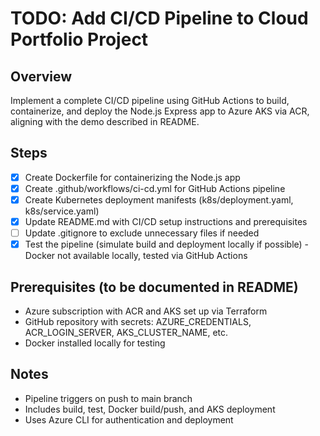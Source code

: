 # TODO: Add CI/CD Pipeline to Cloud Portfolio Project

## Overview
Implement a complete CI/CD pipeline using GitHub Actions to build, containerize, and deploy the Node.js Express app to Azure AKS via ACR, aligning with the demo described in README.

## Steps
- [x] Create Dockerfile for containerizing the Node.js app
- [x] Create .github/workflows/ci-cd.yml for GitHub Actions pipeline
- [x] Create Kubernetes deployment manifests (k8s/deployment.yaml, k8s/service.yaml)
- [x] Update README.md with CI/CD setup instructions and prerequisites
- [ ] Update .gitignore to exclude unnecessary files if needed
- [x] Test the pipeline (simulate build and deployment locally if possible) - Docker not available locally, tested via GitHub Actions

## Prerequisites (to be documented in README)
- Azure subscription with ACR and AKS set up via Terraform
- GitHub repository with secrets: AZURE_CREDENTIALS, ACR_LOGIN_SERVER, AKS_CLUSTER_NAME, etc.
- Docker installed locally for testing

## Notes
- Pipeline triggers on push to main branch
- Includes build, test, Docker build/push, and AKS deployment
- Uses Azure CLI for authentication and deployment
